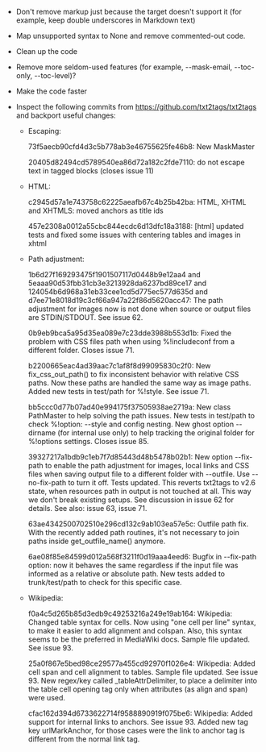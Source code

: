 * Don't remove markup just because the target doesn't support it (for example, keep double underscores in Markdown text)
* Map unsupported syntax to None and remove commented-out code.
* Clean up the code
* Remove more seldom-used features (for example, --mask-email, --toc-only, --toc-level)?
* Make the code faster
* Inspect the following commits from https://github.com/txt2tags/txt2tags and backport useful changes:

  * Escaping:

    73f5aecb90cfd4d3c5b778ab3e46755625fe46b8: New MaskMaster

    20405d82494cd5789540ea86d72a182c2fde7110: do not escape text in tagged blocks (closes issue 11)

  * HTML:

    c2945d57a1e743758c62225aeafb67c4b25b42ba: HTML, XHTML and XHTMLS: moved anchors as title ids

    457e2308a0012a55cbc844ecdc6d13dfc18a3188: [html] updated tests and fixed some issues with centering tables and images in xhtml

  * Path adjustment:

    1b6d27f169293475f1901507117d0448b9e12aa4 and
    5eaaa90d53fbb31cb3e3213928da6237bd89ce17 and
    124054b6d968a31eb33cee1cd5d775ec577d635d and
    d7ee71e8018d19c3cf66a947a22f86d5620acc47:
        The path adjustment for images now is not done when source or output files are STDIN/STDOUT. See issue 62.

    0b9eb9bca5a95d35ea089e7c23dde3988b553d1b: Fixed the problem with CSS files path when using %!includeconf from a different folder. Closes issue 71.

    b2200665eac4ad39aac7c1af8f8d99095830c2f0: New fix_css_out_path() to fix inconsistent behavior with relative CSS paths. Now these paths are handled the same way as image paths. Added new tests in test/path for %!style. See issue 71.

    bb5ccc0d77b07ad40e994175f37505938ae2719a: New class PathMaster to help solving the path issues.
        New tests in test/path to check %!option: --style and config nesting.
        New ghost option --dirname (for internal use only) to help tracking the original folder for %!options settings.
        Closes issue 85.

    39327217a1bdb9c1eb7f7d85443d48b5478b02b1:  New option --fix-path to enable the path adjustment for images, local links and CSS files when saving output file to a different folder with --outfile. Use --no-fix-path to turn it off. Tests updated.
        This reverts txt2tags to v2.6 state, when resources path in output is not touched at all. This way we don't break existing setups. See discussion in issue 62 for details. See also: issue 63, issue 71.

    63ae4342500702510e296cd132c9ab103ea57e5c: Outfile path fix. With the recently added path routines, it's not necessary to join paths inside get_outfile_name() anymore.

    6ae08f85e84599d012a568f3211f0d19aaa4eed6: Bugfix in --fix-path option: now it behaves the same regardless if the input file was informed as a relative or absolute path. New tests added to trunk/test/path to check for this specific case.


  * Wikipedia:

    f0a4c5d265b85d3edb9c49253216a249e19ab164:
        Wikipedia: Changed table syntax for cells. Now using "one cell per line" syntax, to make it easier to add alignment and colspan. Also, this syntax seems to be the preferred in MediaWiki docs. Sample file updated. See issue 93.

    25a0f867e5bed98ce29577a455cd92970f1026e4:
        Wikipedia: Added cell span and cell alignment to tables. Sample file updated. See issue 93.
        New regex/key called _tableAttrDelimiter, to place a delimiter into the table cell opening tag only when attributes (as align and span) were used.

    cfac162d394d6733622714f9588890919f075be6:
        Wikipedia: Added support for internal links to anchors. See issue 93.
        Added new tag key urlMarkAnchor, for those cases were the link to anchor tag is different from the normal link tag.
